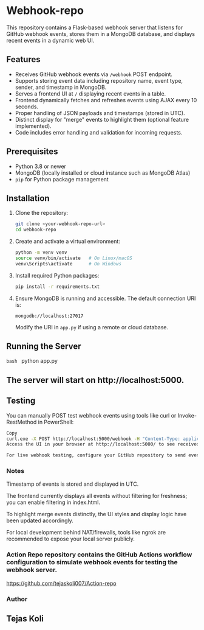 # Webhook-repo

This repository contains a Flask-based webhook server that listens for GitHub webhook events, stores them in a MongoDB database, and displays recent events in a dynamic web UI.

## Features
- Receives GitHub webhook events via `/webhook` POST endpoint.
- Supports storing event data including repository name, event type, sender, and timestamp in MongoDB.
- Serves a frontend UI at `/` displaying recent events in a table.
- Frontend dynamically fetches and refreshes events using AJAX every 10 seconds.
- Proper handling of JSON payloads and timestamps (stored in UTC).
- Distinct display for "merge" events to highlight them (optional feature implemented).
- Code includes error handling and validation for incoming requests.

## Prerequisites
- Python 3.8 or newer
- MongoDB (locally installed or cloud instance such as MongoDB Atlas)
- `pip` for Python package management

## Installation

1. Clone the repository:

    ```bash
    git clone <your-webhook-repo-url>
    cd webhook-repo
    ```

2. Create and activate a virtual environment:

    ```bash
    python -m venv venv
    source venv/bin/activate   # On Linux/macOS
    venv\Scripts\activate      # On Windows
    ```

3. Install required Python packages:

    ```bash
    pip install -r requirements.txt
    ```

4. Ensure MongoDB is running and accessible. The default connection URI is:

    ```
    mongodb://localhost:27017
    ```

    Modify the URI in `app.py` if using a remote or cloud database.

## Running the Server

```bash ```
python app.py

## The server will start on http://localhost:5000.

## Testing
You can manually POST test webhook events using tools like curl or Invoke-RestMethod in PowerShell:

```bash
Copy
curl.exe -X POST http://localhost:5000/webhook -H "Content-Type: application/json" -d "{\"repository\": {\"full_name\": \"test/repo\"}, \"action\": \"test_event\", \"sender\": {\"login\": \"tester\"}}"
Access the UI in your browser at http://localhost:5000/ to see received events.

For live webhook testing, configure your GitHub repository to send events to your public URL (using ngrok or hosted deployment).
```
### Notes
Timestamp of events is stored and displayed in UTC.

The frontend currently displays all events without filtering for freshness; you can enable filtering in index.html.

To highlight merge events distinctly, the UI styles and display logic have been updated accordingly.

For local development behind NAT/firewalls, tools like ngrok are recommended to expose your local server publicly.


### Action Repo repository contains the GitHub Actions workflow configuration to simulate webhook events for testing the webhook server.
https://github.com/tejaskoli007/Action-repo

### Author
## Tejas Koli

